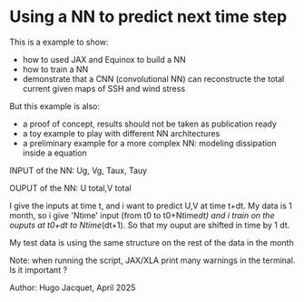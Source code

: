 # Using a NN to predict next time step

This is a example to show:
- how to used JAX and Equinox to build a NN
- how to train a NN
- demonstrate that a CNN (convolutional NN) can reconstructe the total current given maps of SSH and wind stress
        
But this example is also:
- a proof of concept, results should not be taken as publication ready
- a toy example to play with different NN architectures
- a preliminary example for a more complex NN: modeling dissipation inside a equation


INPUT of the NN: Ug, Vg, Taux, Tauy

OUPUT of the NN: U total,V total

I give the inputs at time t, and i want to predict U,V at time t+dt.
My data is 1 month, so i give 'Ntime' input (from t0 to t0+Ntime*dt) 
and i train on the ouputs at t0+dt to Ntime*(dt+1).
So that my ouput are shifted in time by 1 dt.

My test data is using the same structure on the rest of the data in the month

Note: when running the script, JAX/XLA print many warnings in the terminal. Is it important ?

Author: Hugo Jacquet, April 2025
